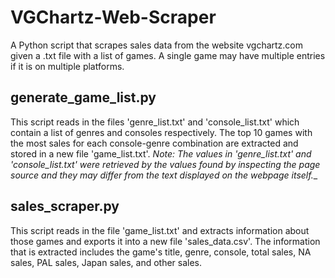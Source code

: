 # VGChartz-Web-Scraper
A Python script that scrapes sales data from the website vgchartz.com given a .txt file with a list of games. A single game may have multiple entries if it is on multiple platforms.

## generate_game_list.py
This script reads in the files 'genre_list.txt' and 'console_list.txt' which contain a list of genres and consoles respectively. The top 10 games with the most sales for each console-genre combination are extracted and stored in a new file 'game_list.txt'.
_Note: The values in 'genre_list.txt' and 'console_list.txt' were retrieved by the values found by inspecting the page source and they may differ from the text displayed on the webpage itself.__

## sales_scraper.py
This script reads in the file 'game_list.txt' and extracts information about those games and exports it into a new file 'sales_data.csv'. The information that is extracted includes the game's title, genre, console, total sales, NA sales, PAL sales, Japan sales, and other sales.
